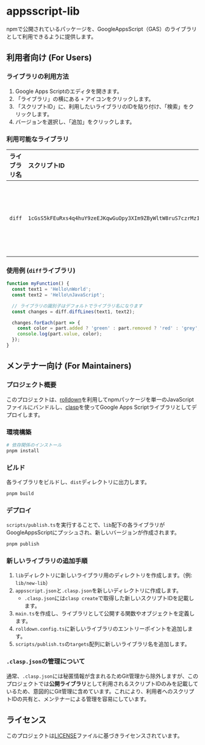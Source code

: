 # appsscript-lib

npmで公開されているパッケージを、GoogleAppsScript（GAS）のライブラリとして利用できるように提供します。

## 利用者向け (For Users)

### ライブラリの利用方法

1. Google Apps Scriptのエディタを開きます。
2. 「ライブラリ」の横にある `+` アイコンをクリックします。
3. 「スクリプトID」に、利用したいライブラリのIDを貼り付け、「検索」をクリックします。
4. バージョンを選択し、「追加」をクリックします。

### 利用可能なライブラリ

| ライブラリ名 | スクリプトID | 説明 |
| :--- | :--- | :--- |
| `diff` | `1cGsS5kFEuRxs4q4huY9zeEJKqwGuOpy3XIm9ZByWltW8ruS7czrMz1Rx` | テキストの差分を比較するためのライブラリ（[diff](https://www.npmjs.com/package/diff)） |

### 使用例 (`diff`ライブラリ)

```javascript
function myFunction() {
  const text1 = 'Hello\nWorld';
  const text2 = 'Hello\nJavaScript';

  // ライブラリの識別子はデフォルトでライブラリ名になります
  const changes = diff.diffLines(text1, text2);

  changes.forEach(part => {
    const color = part.added ? 'green' : part.removed ? 'red' : 'grey';
    console.log(part.value, color);
  });
}
```

## メンテナー向け (For Maintainers)

### プロジェクト概要

このプロジェクトは、[rolldown](https://rolldown.rs/)を利用してnpmパッケージを単一のJavaScriptファイルにバンドルし、[clasp](https://github.com/google/clasp)を使ってGoogle Apps Scriptライブラリとしてデプロイします。

### 環境構築

```bash
# 依存関係のインストール
pnpm install
```

### ビルド

各ライブラリをビルドし、`dist`ディレクトリに出力します。

```bash
pnpm build
```

### デプロイ

`scripts/publish.ts`を実行することで、`lib`配下の各ライブラリがGoogleAppsScriptにプッシュされ、新しいバージョンが作成されます。

```bash
pnpm publish
```

### 新しいライブラリの追加手順

1. `lib`ディレクトリに新しいライブラリ用のディレクトリを作成します。（例: `lib/new-lib`）
2. `appsscript.json`と`.clasp.json`を新しいディレクトリに作成します。
   - `.clasp.json`には`clasp create`で取得した新しいスクリプトIDを記載します。
3. `main.ts`を作成し、ライブラリとして公開する関数やオブジェクトを定義します。
4. `rolldown.config.ts`に新しいライブラリのエントリーポイントを追加します。
5. `scripts/publish.ts`の`targets`配列に新しいライブラリ名を追加します。

### `.clasp.json`の管理について

通常、`.clasp.json`には秘匿情報が含まれるためGit管理から除外しますが、このプロジェクトでは**公開ライブラリ**として利用されるスクリプトIDのみを記載しているため、意図的にGit管理に含めています。これにより、利用者へのスクリプトIDの共有と、メンテナーによる管理を容易にしています。

## ライセンス

このプロジェクトは[LICENSE](./LICENSE)ファイルに基づきライセンスされています。

